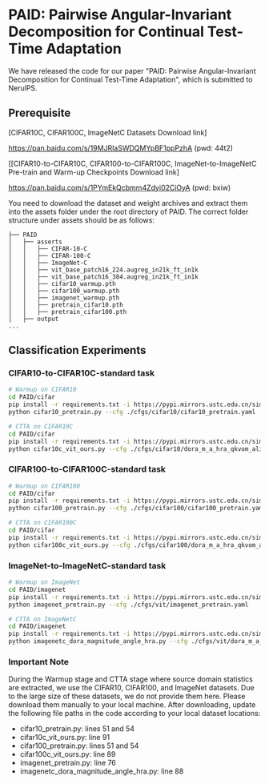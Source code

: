 # PAID: Pairwise Angular-Invariant Decomposition for Continual Test-Time Adaptation
We have released the code for our paper "PAID: Pairwise Angular-Invariant Decomposition for Continual Test-Time Adaptation", which is submitted to NerulPS.

## Prerequisite
[CIFAR10C, CIFAR100C, ImageNetC Datasets Download link] 

https://pan.baidu.com/s/19MJRlaSWDQMYpBF1ppPzhA (pwd: 44t2)

[[CIFAR10-to-CIFAR10C, CIFAR100-to-CIFAR100C, ImageNet-to-ImageNetC Pre-train and Warm-up Checkpoints Download link] 

https://pan.baidu.com/s/1PYmEkQcbmm4Zdyi02CiOyA (pwd: bxiw)

You need to download the dataset and weight archives and extract them into the assets folder under the root directory of PAID. The correct folder structure under assets should be as follows:

```
├── PAID
│   ├── asserts
│   │   ├── CIFAR-10-C
│   │   ├── CIFAR-100-C
│   │   ├── ImageNet-C
│   │   ├── vit_base_patch16_224.augreg_in21k_ft_in1k
│   │   ├── vit_base_patch16_384.augreg_in21k_ft_in1k
│   │   ├── cifar10_warmup.pth
│   │   ├── cifar100_warmup.pth
│   │   ├── imagenet_warmup.pth
│   │   ├── pretrain_cifar10.pth
│   │   ├── pretrain_cifar100.pth
│   ├── output
...
```

## Classification Experiments
### CIFAR10-to-CIFAR10C-standard task
```bash
# Warmup on CIFAR10
cd PAID/cifar
pip install -r requirements.txt -i https://pypi.mirrors.ustc.edu.cn/simple/
python cifar10_pretrain.py --cfg ./cfgs/cifar10/cifar10_pretrain.yaml

# CTTA on CIFAR10C
cd PAID/cifar
pip install -r requirements.txt -i https://pypi.mirrors.ustc.edu.cn/simple/
python cifar10c_vit_ours.py --cfg ./cfgs/cifar10/dora_m_a_hra_qkvom_align.yaml --data_dir ./assets --checkpoint ./assets/cifar10_warmup.pth
```
### CIFAR100-to-CIFAR100C-standard task
```bash
# Warmup on CIFAR100
cd PAID/cifar
pip install -r requirements.txt -i https://pypi.mirrors.ustc.edu.cn/simple/
python cifar100_pretrain.py --cfg ./cfgs/cifar100/cifar100_pretrain.yaml

# CTTA on CIFAR100C
cd PAID/cifar
pip install -r requirements.txt -i https://pypi.mirrors.ustc.edu.cn/simple/
python cifar100c_vit_ours.py --cfg ./cfgs/cifar100/dora_m_a_hra_qkvom_align.yaml --data_dir ./assets  --checkpoint ./assets/cifar100_warmup.pth
```

### ImageNet-to-ImageNetC-standard task
```bash
# Warmup on ImageNet
cd PAID/imagenet
pip install -r requirements.txt -i https://pypi.mirrors.ustc.edu.cn/simple/
python imagenet_pretrain.py --cfg ./cfgs/vit/imagenet_pretrain.yaml

# CTTA on ImageNetC
cd PAID/imagenet
pip install -r requirements.txt -i https://pypi.mirrors.ustc.edu.cn/simple/
python imagenetc_dora_magnitude_angle_hra.py --cfg ./cfgs/vit/dora_m_a_hra_qkvom_align.yaml --data_dir ./assets --checkpoint ./assets/imagenet_warmup.pth
```

### Important Note
During the Warmup stage and CTTA stage where source domain statistics are extracted, we use the CIFAR10, CIFAR100, and ImageNet datasets. Due to the large size of these datasets, we do not provide them here. Please download them manually to your local machine. After downloading, update the following file paths in the code according to your local dataset locations:
+ cifar10_pretrain.py: lines 51 and 54
+ cifar10c_vit_ours.py: line 91
+ cifar100_pretrain.py: lines 51 and 54
+ cifar100c_vit_ours.py: line 89
+ imagenet_pretrain.py: line 76
+ imagenetc_dora_magnitude_angle_hra.py: line 88
